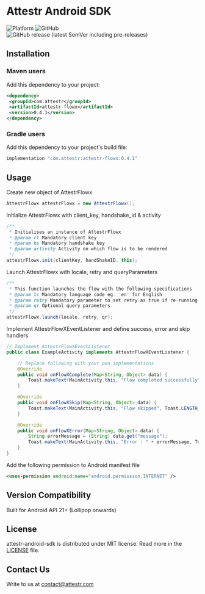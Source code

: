 # Attestr Android SDK

![Platform](https://img.shields.io/badge/Android-3DDC84?style=for-the-badge&logo=android&logoColor=white)
![GitHub](https://img.shields.io/github/license/attestr/android-sample-app)
![GitHub release (latest SemVer including pre-releases)](https://img.shields.io/github/v/release/attestr/android-sample-app?include_prereleases)

## Installation

### Maven users

Add this dependency to your project:

```xml
<dependency>
 <groupId>com.attestr</groupId>
 <artifactId>attestr-flowx</artifactId>
 <version>0.4.1</version>
</dependency>
```

### Gradle users

Add this dependency to your project's build file:

```groovy
implementation "com.attestr:attestr-flowx:0.4.1"
```

## Usage

Create new object of AttestrFlowx

```java
AttestrFlowx attestrFlowx = new AttestrFlowx();
```

Initialize AttestrFlowx with client_key, handshake_id & activity

```java
/**
 * Initialises an instance of AttestrFlowx
 * @param cl Mandatory client key
 * @param hs Mandatory handshake key
 * @param activity Activity on which flow is to be rendered
 */
attestrFlowx.init(clientKey, handShakeID, this);
```

Launch AttestrFlowx with locale, retry and queryParameters

```java
/**
 * This function launches the flow with the following specifications
 * @param lc Mandatory language code eg. 'en' for English.
 * @param retry Mandatory parameter to set retry as true if re-running the flow for a previously used handshake.
 * @param qr Optional query parameters.
 */
attestrFlowx.launch(locale, retry, qr);
```

Implement AttestrFlowXEventListener and define success, error and skip handlers

```java
// Implement AttestrFlowXEventListener 
public class ExampleActivity implements AttestrFlowXEventListener {

    // Replace following with your own implementations
    @Override
    public void onFlowXComplete(Map<String, Object> data) {
        Toast.makeText(MainActivity.this, "Flow completed successfully", Toast.LENGTH_SHORT).show();
    }

    @Override
    public void onFlowXSkip(Map<String, Object> data) {
        Toast.makeText(MainActivity.this, "Flow skipped", Toast.LENGTH_SHORT).show();
    }

    @Override
    public void onFlowXError(Map<String, Object> data) {
        String errorMessage = (String) data.get("message");
        Toast.makeText(MainActivity.this, "Error : " + errorMessage, Toast.LENGTH_SHORT).show();
    }
}
```

Add the following permission to Android manifest file

```xml
<uses-permission android:name="android.permission.INTERNET" />
```

## Version Compatibility
Built for Android API 21+ (Lollipop onwards)
 
## License
attestr-android-sdk is distributed under MIT license. Read more in the [LICENSE](LICENSE) file.

## Contact Us
Write to us at [contact@attestr.com](mailto:contact@attestr.com)